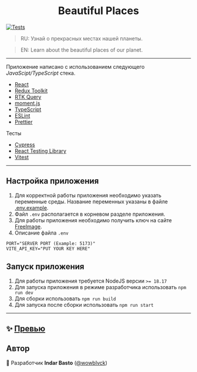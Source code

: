 <h1 align="center">Beautiful Places</h1>

[![Tests](https://github.com/wowblvck/rs-react-app/actions/workflows/tests.yml/badge.svg)](https://github.com/wowblvck/rs-react-app/actions/workflows/tests.yml)

> RU: Узнай о прекрасных местах нашей планеты.

> EN: Learn about the beautiful places of our planet.

---

Приложение написано с использованием следующего _JavaScipt/TypeScript_ стека.

- [React](https://react.dev)
- [Redux Toolkit](https://redux-toolkit.js.org)
- [RTK Query](https://redux-toolkit.js.org/rtk-query/overview)
- [moment.js](https://momentjs.com/)
- [TypeScript](https://www.typescriptlang.org/)
- [ESLint](https://eslint.org/)
- [Prettier](https://prettier.io/)

Тесты

- [Cypress](https://www.cypress.io)
- [React Testing Library](https://testing-library.com/docs/react-testing-library/intro/)
- [Vitest](https://vitest.dev)

---

## Настройка приложения

1. Для корректной работы приложения необходимо указать переменные среды. Название переменных указаны в файле [.env.example](./.env.example).
2. Файл `.env` располагается в корневом разделе приложения.
3. Для работы приложения необходимо получить ключ на сайте [FreeImage](https://freeimage.host/page/api).
4. Описание файла `.env`

```
PORT="SERVER PORT (Example: 5173)"
VITE_API_KEY="PUT YOUR KEY HERE"
```

## Запуск приложения

1. Для работы приложения требуется NodeJS версии `>= 18.17`
2. Для запуска приложения в режиме разработчика использовать `npm run dev`
3. Для сборки использовать `npm run build`
4. Для запуска после сборки использовать `npm run start`

---

## ✨ [Превью](https://rs-react-app.onrender.com)

## Автор

👤 Разработчик **Indar Basto** ([@wowblvck](https://github.com/wowblvck))
